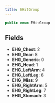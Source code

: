 ```yaml
---
title: EHitGroup
---
```


```csharp
public enum EHitGroup
```

## Fields

- **EHG_Chest**: 2
- **EHG_Gear**: 8
- **EHG_Generic**: 0
- **EHG_Head**: 1
- **EHG_LeftArm**: 4
- **EHG_LeftLeg**: 6
- **EHG_Miss**: 9
- **EHG_RightArm**: 5
- **EHG_RightLeg**: 7
- **EHG_Stomach**: 3

